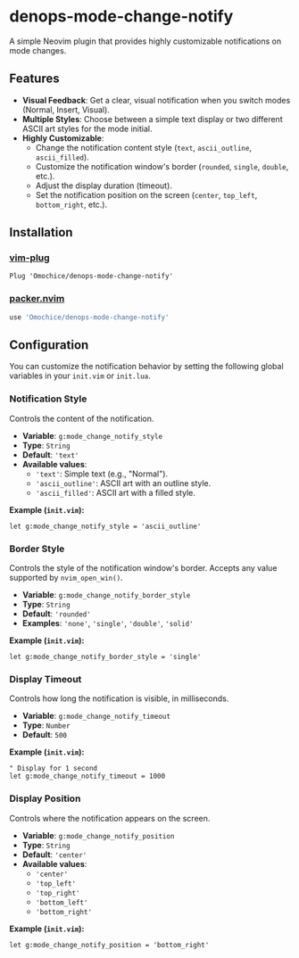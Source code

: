 # denops-mode-change-notify

A simple Neovim plugin that provides highly customizable notifications on mode changes.

## Features

-   **Visual Feedback**: Get a clear, visual notification when you switch modes (Normal, Insert, Visual).
-   **Multiple Styles**: Choose between a simple text display or two different ASCII art styles for the mode initial.
-   **Highly Customizable**:
    -   Change the notification content style (`text`, `ascii_outline`, `ascii_filled`).
    -   Customize the notification window's border (`rounded`, `single`, `double`, etc.).
    -   Adjust the display duration (timeout).
    -   Set the notification position on the screen (`center`, `top_left`, `bottom_right`, etc.).

## Installation

### [vim-plug](https://github.com/junegunn/vim-plug)

```vim
Plug 'Omochice/denops-mode-change-notify'
```

### [packer.nvim](https://github.com/wbthomason/packer.nvim)

```lua
use 'Omochice/denops-mode-change-notify'
```

## Configuration

You can customize the notification behavior by setting the following global variables in your `init.vim` or `init.lua`.

### Notification Style

Controls the content of the notification.

-   **Variable**: `g:mode_change_notify_style`
-   **Type**: `String`
-   **Default**: `'text'`
-   **Available values**:
    -   `'text'`: Simple text (e.g., "Normal").
    -   `'ascii_outline'`: ASCII art with an outline style.
    -   `'ascii_filled'`: ASCII art with a filled style.

**Example (`init.vim`):**
```vim
let g:mode_change_notify_style = 'ascii_outline'
```

### Border Style

Controls the style of the notification window's border. Accepts any value supported by `nvim_open_win()`.

-   **Variable**: `g:mode_change_notify_border_style`
-   **Type**: `String`
-   **Default**: `'rounded'`
-   **Examples**: `'none'`, `'single'`, `'double'`, `'solid'`

**Example (`init.vim`):**
```vim
let g:mode_change_notify_border_style = 'single'
```

### Display Timeout

Controls how long the notification is visible, in milliseconds.

-   **Variable**: `g:mode_change_notify_timeout`
-   **Type**: `Number`
-   **Default**: `500`

**Example (`init.vim`):**
```vim
" Display for 1 second
let g:mode_change_notify_timeout = 1000
```

### Display Position

Controls where the notification appears on the screen.

-   **Variable**: `g:mode_change_notify_position`
-   **Type**: `String`
-   **Default**: `'center'`
-   **Available values**:
    -   `'center'`
    -   `'top_left'`
    -   `'top_right'`
    -   `'bottom_left'`
    -   `'bottom_right'`

**Example (`init.vim`):**
```vim
let g:mode_change_notify_position = 'bottom_right'
```
